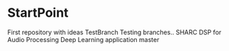 # StartPoint
First repository with ideas
TestBranch
Testing branches..
SHARC DSP for Audio Processing
Deep Learning application
master
